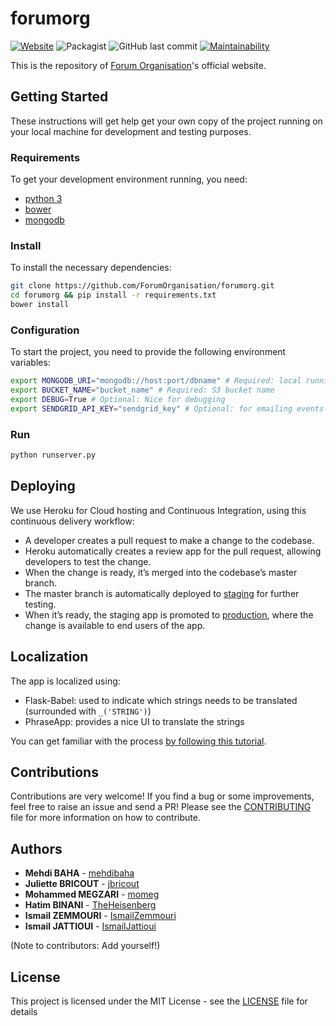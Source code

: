 # forumorg

[![Website](https://img.shields.io/website-up-down-green-red/http/shields.io.svg)](https://www.forumorg.org)
![Packagist](https://img.shields.io/packagist/l/doctrine/orm.svg)
![GitHub last commit](https://img.shields.io/github/last-commit/google/skia.svg)
[![Maintainability](https://api.codeclimate.com/v1/badges/15ea52785113c7b99f74/maintainability)](https://codeclimate.com/github/ForumOrganisation/forumorg/maintainability)

This is the repository of [Forum Organisation](https://www.forumorg.org)'s official website.

## Getting Started

These instructions will get help get your own copy of the project running on your local machine for development and testing purposes.

### Requirements

To get your development environment running, you need:

- [python 3](https://www.python.org/downloads/)
- [bower](https://bower.io/#install-bower)
- [mongodb](https://www.mongodb.com/download-center#community)

### Install

To install the necessary dependencies:

```sh
git clone https://github.com/ForumOrganisation/forumorg.git
cd forumorg && pip install -r requirements.txt
bower install
```

### Configuration
To start the project, you need to provide the following environment variables:

```sh
export MONGODB_URI="mongodb://host:port/dbname" # Required: local running mongodb instance
export BUCKET_NAME="bucket_name" # Required: S3 bucket name
export DEBUG=True # Optional: Nice for debugging
export SENDGRID_API_KEY="sendgrid_key" # Optional: for emailing events
```

### Run
```sh
python runserver.py
```

## Deploying
We use Heroku for Cloud hosting and Continuous Integration, using this continuous delivery workflow:

- A developer creates a pull request to make a change to the codebase.
- Heroku automatically creates a review app for the pull request, allowing developers to test the change.
- When the change is ready, it’s merged into the codebase’s master branch.
- The master branch is automatically deployed to [staging](https://forumorg-staging.herokuapp.com) for further testing.
- When it’s ready, the staging app is promoted to [production](https://www.forumorg.org), where the change is available to end users of the app.

## Localization
The app is localized using:

- Flask-Babel: used to indicate which strings needs to be translated (surrounded with `_('STRING')`)
- PhraseApp: provides a nice UI to translate the strings

You can get familiar with the process [by following this tutorial](https://phraseapp.com/blog/posts/python-localization-flask-applications/).

## Contributions

Contributions are very welcome! If you find a bug or some improvements, feel free to raise an issue and send a PR! Please see the [CONTRIBUTING](CONTRIBUTING.md) file for more information on how to contribute.

## Authors

* **Mehdi BAHA** - [mehdibaha](https://github.com/mehdibaha)
* **Juliette BRICOUT** - [jbricout](https://github.com/jbricout)
* **Mohammed MEGZARI** - [momeg](https://github.com/momeg)
* **Hatim BINANI** - [TheHeisenberg](https://github.com/TheHeisenberg)
* **Ismail ZEMMOURI** - [IsmailZemmouri](https://github.com/IsmailZemmouri)
* **Ismail JATTIOUI** - [IsmailJattioui](https://github.com/yugismop)

(Note to contributors: Add yourself!)

## License

This project is licensed under the MIT License - see the [LICENSE](LICENSE) file for details
